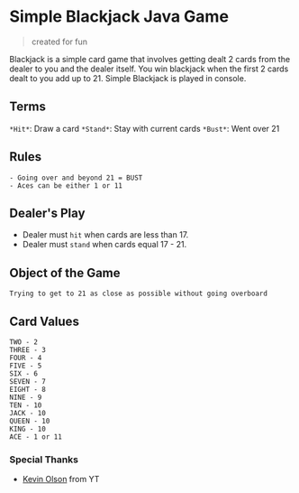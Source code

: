 # Simple Blackjack Java Game 
>created for fun

Blackjack is a simple card game that involves getting dealt 2 cards from the dealer to you and the dealer itself. You win blackjack when the first 2 cards dealt to you add up to 21. Simple Blackjack is played in console.

## Terms
`*Hit*`: Draw a card
`*Stand*`: Stay with current cards
`*Bust*`: Went over 21

## Rules
```
- Going over and beyond 21 = BUST
- Aces can be either 1 or 11
```

## Dealer's Play
- Dealer must `hit` when cards are less than 17.
- Dealer must `stand` when cards equal 17 - 21.

## Object of the Game
`Trying to get to 21 as close as possible without going overboard`

## Card Values
```
TWO - 2
THREE - 3
FOUR - 4
FIVE - 5
SIX - 6
SEVEN - 7
EIGHT - 8
NINE - 9
TEN - 10
JACK - 10
QUEEN - 10
KING - 10
ACE - 1 or 11
```

### Special Thanks
- [Kevin Olson](https://www.youtube.com/watch?v=xLhgqPUHoVs) from YT



